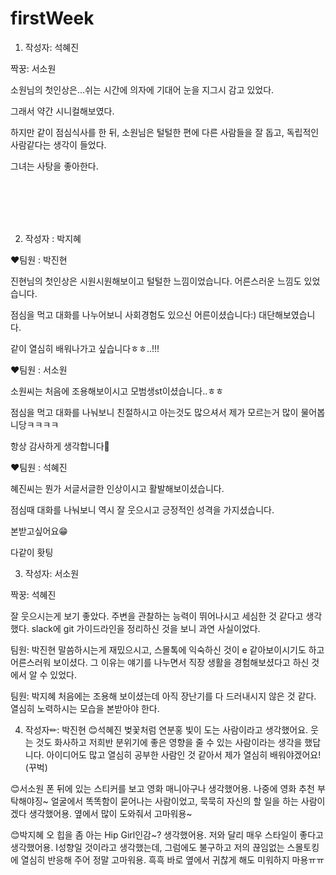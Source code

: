 # firstWeek

1. 작성자: 석혜진

짝꿍: 서소원

소원님의 첫인상은...쉬는 시간에 의자에 기대어 눈을 지그시 감고 있었다.

그래서 약간 시니컬해보였다.

하지만 같이 점심식사를 한 뒤, 소원님은 털털한 편에 다른 사람들을 잘 돕고, 독립적인 사람같다는 생각이 들었다.

그녀는 사탕을 좋아한다.

<br/>
<br/><br/><br/>


2. 작성자 : 박지혜

❤팀원 : 박진현

진현님의 첫인상은 시원시원해보이고 털털한 느낌이었습니다. 어른스러운 느낌도 있었습니다.

점심을 먹고 대화를 나누어보니 사회경험도 있으신 어른이셨습니다:) 대단해보였습니다.

같이 열심히 배워나가고 싶습니다ㅎㅎ..!!!


❤팀원 : 서소원 

소원씨는 처음에 조용해보이시고 모범생st이셨습니다..ㅎㅎ

점심을 먹고 대화를 나눠보니 친절하시고 아는것도 많으셔서 제가 모르는거 많이 물어봅니당ㅋㅋㅋㅋ

항상 감사하게 생각합니다🤣


❤팀원 : 석혜진

혜진씨는 뭔가 서글서글한 인상이시고 활발해보이셨습니다.

점심때 대화를 나눠보니 역시 잘 웃으시고 긍정적인 성격을 가지셨습니다.

본받고싶어요😁


다같이 홧팅
















3. 작성자: 서소원

짝꿍: 석혜진

잘 웃으시는게 보기 좋았다.  주변을 관찰하는 능력이 뛰어나시고 세심한 것 같다고 생각했다.  slack에 git 가이드라인을 정리하신 것을 보니 과연 사실이었다.

팀원: 박진현
말씀하시는게 재밌으시고, 스몰톡에 익숙하신 것이 e 같아보이시기도 하고 어른스러워 보이셨다.
그 이유는 얘기를 나누면서 직장 생활을 경험해보셨다고 하신 것에서 알 수 있었다.

팀원: 박지혜
처음에는 조용해 보이셨는데 아직 장난기를 다 드러내시지 않은 것 같다. 열심히 노력하시는 모습을 본받아야 한다.




4. 작성자✏: 박진현
😊석혜진
벚꽃처럼 연분홍 빛이 도는 사람이라고 생각했어요. 웃는 것도 화사하고 저희반 분위기에 좋은 영향을 줄 수 있는 사람이라는 생각을 했답니다. 아이디어도 많고 열심히 공부한 사람인 것 같아서 제가 열심히 배워야겠어요!(꾸벅)

😊서소원
폰 뒤에 있는 스티커를 보고 영화 매니아구나 생각했어용. 나중에 영화 추천 부탁해야징~ 얼굴에서 똑똑함이 묻어나는 사람이었고, 묵묵히 자신의 할 일을 하는 사람이겠다 생각했어용. 옆에서 많이 도와줘서 고마워용~

😊박지혜
오 힙을 좀 아는 Hip Girl인감~? 생각했어용. 저와 달리 매우 스타일이 좋다고 생각했어용. I성향일 것이라고 생각했는데, 그럼에도 불구하고 저의 끊임없는 스몰토킹에 열심히 반응해 주어 정말 고마워용. 흑흑 바로 옆에서 귀찮게 해도 미워하지 마용ㅠㅠ


